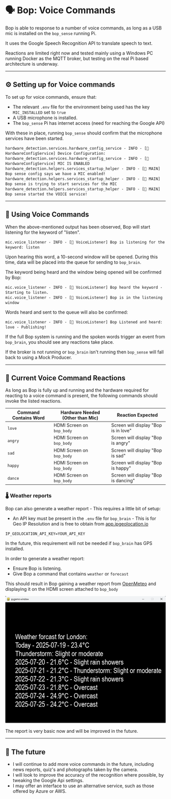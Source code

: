 # 🗣️ Bop: Voice Commands

Bop is able to response to a number of voice commands, as long as a USB mic is installed
on the `bop_sense` running Pi.

It uses the Google Speech Recognition API to translate speech to text.

Reactions are limited right now and tested mainly using a Windows PC running Docker as the MQTT broker,
but testing on the real Pi based architecture is underway.

---

## ⚙️ Setting up for Voice commands

To set up for voice commands, ensure that:

- The relevant `.env` file for the environment being used has the key `MIC_INSTALLED` set to `true`
- A USB microphone is installed.
- The `bop_sense` Pi has internet access (need for reaching the Google API)

With these in place, running `bop_sense` should confirm that the microphone services have been started.

```
hardware_detection.services.hardware_config_service - INFO - [🔧 HardwareConfigService] Device Configuration:
hardware_detection.services.hardware_config_service - INFO - [🔧 HardwareConfigService] MIC IS ENABLED
hardware_detection.helpers.services_startup_helper - INFO - [🤖 MAIN] Bop sense config says we have a MIC enabled!
hardware_detection.helpers.services_startup_helper - INFO - [🤖 MAIN] Bop sense is trying to start services for the MIC
hardware_detection.helpers.services_startup_helper - INFO - [🤖 MAIN] Bop sense started the VOICE service!
```

---

## 💬 Using Voice Commands

When the above-mentioned output has been observed, Bop will start listening for the keyword of "listen".
```
mic.voice_listener - INFO - [💬 VoiceListener] Bop is listening for the keyword: listen
```

Upon hearing this word, a 10-second window will be opened. 
During this time, data will be placed into the queue for sending to `bop_brain`.

The keyword being heard and the window being opened will be confirmed by Bop:
```
mic.voice_listener - INFO - [💬 VoiceListener] Bop heard the keyword - Starting to listen.
mic.voice_listener - INFO - [💬 VoiceListener] Bop is in the listening window    
```

Words heard and sent to the queue will also be confirmed:
```
mic.voice_listener - INFO - [💬 VoiceListener] Bop Listened and heard: love - Publishing!
```

If the full Bop system is running and the spoken words trigger an event from `bop_brain`, you should see any reactions take place.

If the broker is not running or `bop_brain` isn't running then `bop_sense` will fall back to using a Mock Producer.


---
## 📡 Current Voice Command Reactions

As long as Bop is fully up and running and the hardware required for reacting to a voice command is present, 
the following commands should invoke the listed reactions.


| Command Contains Word | Hardware Needed (Other than Mic) | Reaction Expected                    |
|-----------------------|----------------------------------|--------------------------------------|
| `love`                | HDMI Screen on `bop_body`        | Screen will display "Bop is in love" |
| `angry`               | HDMI Screen on `bop_body`        | Screen will display "Bop is angry"   |
| `sad`                 | HDMI Screen on `bop_body`        | Screen will display "Bop is sad"     |                          |
| `happy`               | HDMI Screen on `bop_body`        | Screen will display "Bop is happy"   |
| `dance`               | HDMI Screen on `bop_body`        | Screen will display "Bop is dancing" |

### 🌡️ Weather reports

Bop can also generate a weather report - This requires a little bit of setup:

- An API key must be present in the `.env` file for `bop_brain` - This is for Geo IP Resolution and is free to obtain from [app.ipgeolocation.io](https://app.ipgeolocation.io/signup)
```
IP_GEOLOCATION_API_KEY=YOUR_API_KEY
```
In the future, this requirement will not be needed if `bop_brain` has GPS installed.

In order to generate a weather report:

- Ensure Bop is listening.
- Give Bop a command that contains `weather` or `forecast`

This should result in Bop gaining a weather report from [OpenMeteo](https://open-meteo.com/) and displaying it on the HDMI screen attached to `bop_body`

![Weather Report Example](../images/voice/weather_report.png)

The report is very basic now and will be improved in the future.

---

## 🔮 The future

- I will continue to add more voice commands in the future, including news reports, quiz's and photographs taken by the camera.
- I will look to improve the accuracy of the recognition where possible, by tweaking the Google Api settings.
- I may offer an interface to use an alternative service, such as those offered by Azure or AWS.
